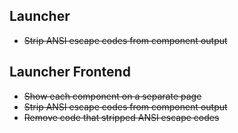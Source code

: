 ## Launcher
* ~~Strip ANSI escape codes from component output~~

## Launcher Frontend
* ~~Show each component on a separate page~~
* ~~Strip ANSI escape codes from component output~~
* ~~Remove code that stripped ANSI escape codes~~